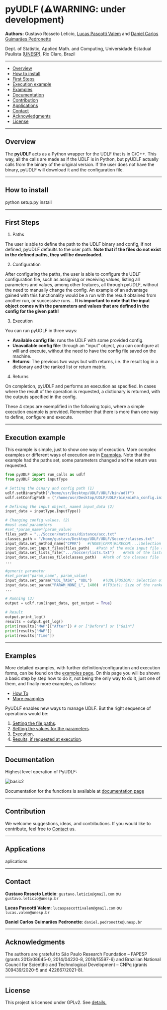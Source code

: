 # pyUDLF (⚠️WARNING: under development)

**Authors:** Gustavo Rosseto Leticio, [Lucas Pascotti Valem](http://www.lucasvalem.com) and [Daniel Carlos Guimarães Pedronette](http://www.ic.unicamp.br/~dcarlos/)

Dept. of Statistic, Applied Math. and Computing, Universidade Estadual Paulista ([UNESP](http://www.rc.unesp.br/)), Rio Claro, Brazil

----------------------
* [Overview](#overview)
* [How to install](#how-to-install)
* [First Steps](#first-steps)
* [Execution example](#execution-example)
* [Examples](#examples)
* [Documentation](#documentation)
* [Contribution](#contribution)
* [Applications](#applications)
* [Contact](#contact)
* [Acknowledgments](#acknowledgments)
* [License](#license)
----------------------
## Overview
The <strong>pyUDLF</strong> acts as a Python wrapper for the UDLF that is in C/C++.
This way, all the calls are made as if the UDLF is in Python, but pyUDLF actually calls from the binary of the original version. If the user does not have the binary, pyUDLF will download it and the configuration file.

----------------------
## How to install
python setup.py install

----------------------
## First Steps
1) Paths

The user is able to define the path to the UDLF binary and config, if not defined, pyUDLF defaults to the user path. **Note that if the files do not exist in the defined paths, they will be downloaded.**

2) Configuration

After configuring the paths, the user is able to configure the UDLF configuration file, such as assigning or receiving values, listing all parameters and values, among other features, all through pyUDLF, without the need to manually change the config. An example of an advantage gained with this functionality would be a run with the result obtained from another run, or successive runs...
**It is important to note that the input object comes with the parameters and values that are defined in the config for the given path!**

3) Execution

You can run pyUDLF in three ways:

+ **Available config file**: runs the UDLF with some provided config.
+ **Unavailable config file**: through an "input" object, you can configure at will and execute, without the need to have the config file saved on the machine.
+ **Returns**: The previous two ways but with returns, i.e. the result log in a dictionary and the ranked list or return matrix.

4) Returns

On completion, pyUDLF and performs an execution as specified.
In cases where the result of the operation is requested, a dictionary is returned, with the outputs specified in the config.


These 4 steps are exemplified in the following topic, where a simple execution example is provided. Remember that there is more than one way to define, configure and execute.

----------------------
## Execution example

This example is simple, just to show one way of execution. More complex examples or different ways of execution are in [Examples](#Examples).
Note that the example had the paths set, some parameters changed and the return was requested.

```python
from pyUDLF import run_calls as udlf
from pyUDLF import inputType

# Setting the binary and config path (1)
udlf.setBinaryPath("/home/usr/Desktop/UDLF/UDLF/bin/udlf")
udlf.setConfigPath = ("/home/usr/Desktop/UDLF/UDLF/bin/minha_config.ini")

# Defining the input object, named input_data (2)
input_data = inputType.InputType()

# Changing config values. (2)
#most used parameters
#set_*param_name*(param_value)
files_path = "../Soccer/matrices/distance/acc.txt"
classes_path = "/home/gustavo/Desktop/UDLF/UDLF/Soccer/classes.txt"
input_data.set_method_name("CPRR")   #(NONE|CPRR|RLRECOM|...)Selection of method to be executed
input_data.set_input_files(files_path)   #Path of the main input file (matrix/ranked lists) for UDL tasks
input_data.set_lists_file(".../Soccer/lists.txt")    #Path of the lists file
input_data.set_classes_file(classes_path)   #Path of the classes file
...

#generic parameter
#set_param("param_name", param_value) 
input_data.set_param("UDL_TASK", "UDL")     #(UDL|FUSION): Selection of task to be executed
input_data.set_param("PARAM_NONE_L", 1400)  #(TUint): Size of the ranked list (must be lesser than SIZE_DATASET)
...

# Running (3)
output = udlf.run(input_data, get_output = True)

# Result
output.print_log()
results = output.get_log()
print(results["MAP"]["After"]) # or ["Before"] or ["Gain"]
print(results["MAP"])
print(results["Time"])

```

----------------------
## Examples
More detailed examples, with further definition/configuration and execution forms, can be found on the [examples page](https://github.com/UDLF/pyUDLF/wiki/Examples). On this page you will be shown a basic step by step how to do it, not being the only way to do it, just one of them, and finally more examples, as follows: 

* [How To](https://github.com/UDLF/pyUDLF/wiki/Examples##how-to)
* [More examples](https://github.com/UDLF/pyUDLF/wiki/Examples##more-examples)

PyUDLF enables new ways to manage UDLF. But the right sequence of operations would be:
1) [Setting the file paths](https://github.com/UDLF/pyUDLF/wiki/Examples##1-setting-the-file-paths).
2) [Setting the values for the parameters](https://github.com/UDLF/pyUDLF/wiki/Examples##2-setting-the-values-for-the-parameters).
3) [Execution](https://github.com/UDLF/pyUDLF/wiki/Examples##3-execution).
4) [Results, if requested at execution](https://github.com/UDLF/pyUDLF/wiki/Examples##4-results).

----------------------
## Documentation

Highest level operation of PyUDLF:

![basic2](https://user-images.githubusercontent.com/69856485/161096018-417ba18b-b8a2-40df-b5c5-bf16c076edb8.png)

Documentation for the functions is available at [documentation page](https://github.com/UDLF/pyUDLF/wiki/Documentation)

----------------------
## Contribution
We welcome suggestions, ideas, and contributions.
If you would like to contribute, feel free to [Contact](#Contact) us.

----------------------
## Applications

aplications

----------------------
## Contact
**Gustavo Rosseto Leticio**: `gustavo.leticio@gmail.com` ou `gustavo.leticio@unesp.br`

**Lucas Pascotti Valem**: `lucaspascottivalem@gmail.com` ou `lucas.valem@unesp.br`

**Daniel Carlos Guimarães Pedronette**: `daniel.pedronette@unesp.br`

----------------------
## Acknowledgments

The authors are grateful to São Paulo Research Foundation – FAPESP (grants 2013/08645-0, 2014/04220-8, 2018/15597-6) and Brazilian National Council for Scientific and Technological Development – CNPq (grants 309439/2020-5 and 422667/2021-8).

----------------------
## License

This project is licensed under GPLv2. See [details.](https://github.com/UDLF/pyUDLF/blob/main/LICENSE)

